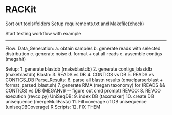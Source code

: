 # RACKit

Sort out tools/folders
Setup requirements.txt and Makefile(check)

Start testing workflow with example

------

Flow:
Data_Generation:
    a. obtain samples
    b. generate reads with selected distribution
    c. generate noise
    d. format + cat all reads
    e. assemble contigs (megahit) 

Setup:
    1. generate blastdb (makeblastdb)
    2. generate contigs_blastdb (makeblastdb)
Blastn:
    3. READS vs DB
    4. CONTIGS vs DB
    5. READS vs CONTIGS_DB
Parse_Results:
    6. parse all blastn results (qnuclparserblast + format_parsed_blast.sh)
    7. generate RMA (megan taxonomy) for (READS && CONTIGS) vs DB (MEGANv6 -- figure out cmd prompt)
REVCO:
    8. REVCO execution (revco.py)
UniSeqDB:
    9. index DB (taxomaker)
    10. create DB unisequence (mergeMuliFasta)
    11. Fill coverage of DB unisequence (uniseqDBCoverage)
R Scripts:
    12. FIX THEM